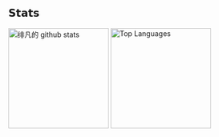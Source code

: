 ## 𝗦𝘁𝗮𝘁𝘀

<p align="left">
<img alt="绯凡的 github stats" height='200' src="https://github-readme-stats.vercel.app/api?username=geoffgu&show_icons=true&count_private=true&theme=react">
<img alt="Top Languages" height='200' src="https://github-readme-stats.vercel.app/api/top-langs/?username=geoffgu&layout=compact&theme=react">
</p>

<!--
**geoffgu/geoffgu** is a ✨ _special_ ✨ repository because its `README.md` (this file) appears on your GitHub profile.

Here are some ideas to get you started:

- 🔭 I’m currently working on ...
- 🌱 I’m currently learning ...
- 👯 I’m looking to collaborate on ...
- 🤔 I’m looking for help with ...
- 💬 Ask me about ...
- 📫 How to reach me: ...
- 😄 Pronouns: ...
- ⚡ Fun fact: ...
-->
